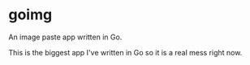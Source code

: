 # goimg
An image paste app written in Go.

This is the biggest app I've written in Go so it is a real mess right now.